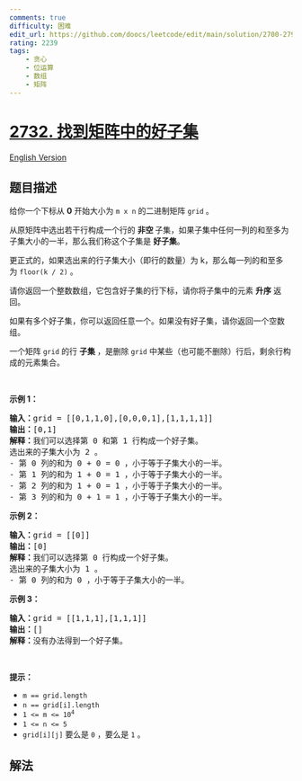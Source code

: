 ```yaml
---
comments: true
difficulty: 困难
edit_url: https://github.com/doocs/leetcode/edit/main/solution/2700-2799/2732.Find%20a%20Good%20Subset%20of%20the%20Matrix/README.md
rating: 2239
tags:
    - 贪心
    - 位运算
    - 数组
    - 矩阵
---
```


# [2732. 找到矩阵中的好子集](https://leetcode.cn/problems/find-a-good-subset-of-the-matrix)

[English Version](/solution/2700-2799/2732.Find%20a%20Good%20Subset%20of%20the%20Matrix/README_EN.md)

## 题目描述

<!-- 这里写题目描述 -->

<p>给你一个下标从 <strong>0</strong>&nbsp;开始大小为&nbsp;<code>m x n</code>&nbsp;的二进制矩阵&nbsp;<code>grid</code>&nbsp;。</p>

<p>从原矩阵中选出若干行构成一个行的 <strong>非空&nbsp;</strong>子集，如果子集中任何一列的和至多为子集大小的一半，那么我们称这个子集是 <strong>好子集</strong>。</p>

<p>更正式的，如果选出来的行子集大小（即行的数量）为 k，那么每一列的和至多为&nbsp;<code>floor(k / 2)</code>&nbsp;。</p>

<p>请你返回一个整数数组，它包含好子集的行下标，请你将子集中的元素&nbsp;<b>升序</b>&nbsp;返回。</p>

<p>如果有多个好子集，你可以返回任意一个。如果没有好子集，请你返回一个空数组。</p>

<p>一个矩阵 <code>grid</code>&nbsp;的行 <strong>子集</strong> ，是删除 <code>grid</code>&nbsp;中某些（也可能不删除）行后，剩余行构成的元素集合。</p>

<p>&nbsp;</p>

<p><strong>示例 1：</strong></p>

<pre>
<b>输入：</b>grid = [[0,1,1,0],[0,0,0,1],[1,1,1,1]]
<b>输出：</b>[0,1]
<b>解释：</b>我们可以选择第 0 和第 1 行构成一个好子集。
选出来的子集大小为 2 。
- 第 0&nbsp;列的和为 0 + 0 = 0 ，小于等于子集大小的一半。
- 第 1&nbsp;列的和为 1 + 0 = 1 ，小于等于子集大小的一半。
- 第 2&nbsp;列的和为 1 + 0 = 1 ，小于等于子集大小的一半。
- 第 3&nbsp;列的和为 0 + 1 = 1 ，小于等于子集大小的一半。
</pre>

<p><strong>示例 2：</strong></p>

<pre>
<b>输入：</b>grid = [[0]]
<b>输出：</b>[0]
<strong>解释：</strong>我们可以选择第 0 行构成一个好子集。
选出来的子集大小为 1 。
- 第 0 列的和为 0 ，小于等于子集大小的一半。
</pre>

<p><strong>示例 3：</strong></p>

<pre>
<b>输入：</b>grid = [[1,1,1],[1,1,1]]
<b>输出：</b>[]
<b>解释：</b>没有办法得到一个好子集。
</pre>

<p>&nbsp;</p>

<p><strong>提示：</strong></p>

<ul>
	<li><code>m == grid.length</code></li>
	<li><code>n == grid[i].length</code></li>
	<li><code>1 &lt;= m &lt;= 10<sup>4</sup></code></li>
	<li><code>1 &lt;= n &lt;= 5</code></li>
	<li><code>grid[i][j]</code>&nbsp;要么是&nbsp;<code>0</code>&nbsp;，要么是&nbsp;<code>1</code> 。</li>
</ul>

## 解法

<!-- end -->

